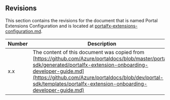<a name="portalfxExtensionsConfigurationRevisions"></a>
<!-- link to this document is [portalfx-extensions-configuration-revisions.md]()
-->

## Revisions

This section contains the revisions for the document that is named Portal Extensions Configuration and is located at 
[portalfx-extensions-configuration.md](portalfx-extensions-configuration.md).
<!-- TODO:  Do we always want to retain the link, or the document name? We need a consistent way to track how the content has moved from doc to doc.  The word "copied" can be changed to "removed" when the content in the original doc is replaced with a link to this one. -->


| Number | Description |
| --- | --- |
| x.x |  The content of this document was copied from [https://github.com/Azure/portaldocs/blob/master/portal-sdk/generated/portalfx-extension-onboarding-developer-guide.md](https://github.com/Azure/portaldocs/blob/dev/portal-sdk/templates/portalfx-extension-onboarding-developer-guide.md) |